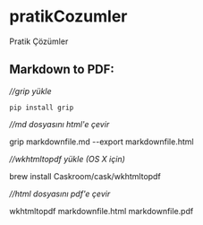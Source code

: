 # pratikCozumler
Pratik Çözümler

Markdown to PDF:
----------------

*//grip yükle*

`pip install grip`

*//md dosyasını html'e çevir*

grip markdownfile.md --export markdownfile.html

*//wkhtmltopdf yükle (OS X için)*

brew install Caskroom/cask/wkhtmltopdf

*//html dosyasını pdf'e çevir*

wkhtmltopdf markdownfile.html markdownfile.pdf
